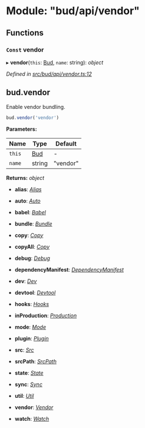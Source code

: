 # Module: "bud/api/vendor"

## Functions

### `Const` vendor

▸ **vendor**(`this`: [Bud](_bud_util_types_.md#bud), `name`: string): *object*

*Defined in [src/bud/api/vendor.ts:12](https://github.com/roots/bud-support/blob/bd00b72/src/bud/api/vendor.ts#L12)*

## bud.vendor

Enable vendor bundling.

```js
bud.vendor('vendor')
```

**Parameters:**

Name | Type | Default |
------ | ------ | ------ |
`this` | [Bud](_bud_util_types_.md#bud) | - |
`name` | string | "vendor" |

**Returns:** *object*

* **alias**: *[Alias](_bud_api_types_.md#alias)*

* **auto**: *[Auto](_bud_api_types_.md#auto)*

* **babel**: *[Babel](_bud_api_types_.md#babel)*

* **bundle**: *[Bundle](_bud_api_types_.md#bundle)*

* **copy**: *[Copy](_bud_state_types_.md#copy)*

* **copyAll**: *[Copy](_bud_state_types_.md#copy)*

* **debug**: *[Debug](_bud_api_types_.md#debug)*

* **dependencyManifest**: *[DependencyManifest](_bud_api_types_.md#dependencymanifest)*

* **dev**: *[Dev](_bud_state_types_.md#dev)*

* **devtool**: *[Devtool](_bud_api_types_.md#devtool)*

* **hooks**: *[Hooks](_bud_hooks_types_.md#hooks)*

* **inProduction**: *[Production](_bud_types_.md#production)*

* **mode**: *[Mode](_bud_types_.md#mode)*

* **plugin**: *[Plugin](_bud_plugin_types_.md#plugin)*

* **src**: *[Src](_bud_api_types_.md#src)*

* **srcPath**: *[SrcPath](_bud_api_types_.md#srcpath)*

* **state**: *[State](_bud_state_types_.md#state)*

* **sync**: *[Sync](_bud_api_types_.md#sync)*

* **util**: *[Util](_bud_util_types_.md#util)*

* **vendor**: *[Vendor](_bud_state_types_.md#vendor)*

* **watch**: *[Watch](_bud_api_types_.md#watch)*
